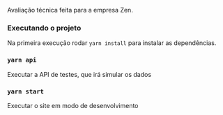 Avaliação técnica feita para a empresa Zen.

### Executando o projeto

Na primeira execução rodar `yarn install` para instalar as dependências.

### `yarn api`
Executar a API de testes, que irá simular os dados

### `yarn start`
Executar o site em modo de desenvolvimento
